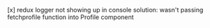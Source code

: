 [x] redux logger not showing up in console
solution: wasn't passing fetchprofile function into Profile component